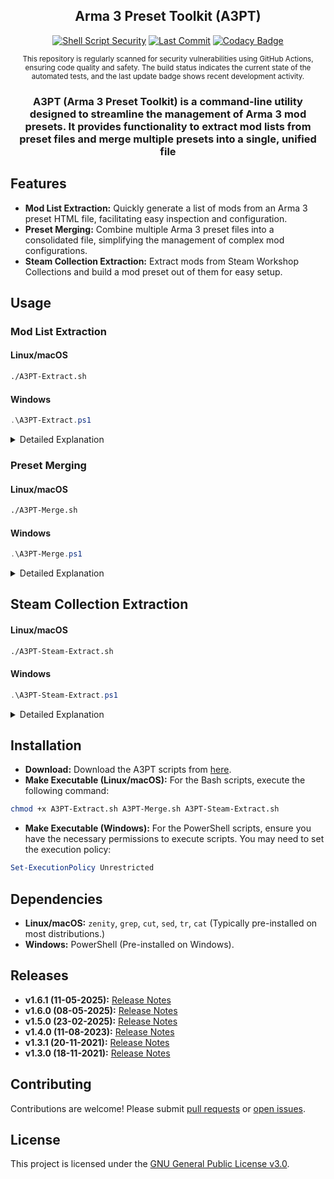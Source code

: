 <div align="center">

## Arma 3 Preset Toolkit (A3PT)

[![Shell Script Security](https://github.com/MBarkerUK/A3PT/actions/workflows/CScan.yml/badge.svg?branch=main)](https://github.com/MBarkerUK/A3PT/actions/workflows/CScan.yml)
[![Last Commit](https://img.shields.io/github/last-commit/MBarkerUK/A3PT)](https://github.com/MBarkerUK/A3PT/commits/main)
[![Codacy Badge](https://app.codacy.com/project/badge/Grade/ff18ca2d321c4fe09a81a6679d153c24)](https://app.codacy.com/gh/MBarkerUK/A3PT/dashboard?utm_source=gh&utm_medium=referral&utm_content=&utm_campaign=Badge_grade)

<small>This repository is regularly scanned for security vulnerabilities using GitHub Actions, ensuring code quality and safety. The build status indicates the current state of the automated tests, and the last update badge shows recent development activity.</small>

### A3PT (Arma 3 Preset Toolkit) is a command-line utility designed to streamline the management of Arma 3 mod presets. It provides functionality to extract mod lists from preset files and merge multiple presets into a single, unified file

</div>

## Features

* **Mod List Extraction:** Quickly generate a list of mods from an Arma 3 preset HTML file, facilitating easy inspection and configuration.
* **Preset Merging:** Combine multiple Arma 3 preset files into a consolidated file, simplifying the management of complex mod configurations.
* **Steam Collection Extraction:** Extract mods from Steam Workshop Collections and build a mod preset out of them for easy setup.

## Usage

### Mod List Extraction

#### Linux/macOS

```bash
./A3PT-Extract.sh
```

#### Windows

```powershell
.\A3PT-Extract.ps1
```

<details>
<summary>Detailed Explanation</summary>

This command extracts mod names from a given Arma 3 preset HTML file.

1. **File Selection:** A file selection dialog will appear, prompting you to choose the desired preset HTML file.

2. **Mod Name Extraction:** The script parses the HTML file, identifying and extracting the mod names.

3. **Output:** The extracted mod list is saved to `ModList.txt` in the current working directory. The file contains a single line with mod names delimited by `;@`, suitable for direct use in configuration files.

</details>

### Preset Merging

#### Linux/macOS

```bash
./A3PT-Merge.sh
```

#### Windows

```powershell
.\A3PT-Merge.ps1
```

<details>
<summary>Detailed Explanation</summary>

This command merges two Arma 3 preset HTML files.

1. **File Selection:** You will be prompted to select two preset HTML files.

2. **Template Utilization:** The script uses a template file (`Arma 3 Preset Default.html`) to ensure proper formatting of the merged output.

3. **Mod List Extraction & Combination:** The script extracts the mod lists from the selected files and combines them.

4. **Template Population:** The combined mod list is inserted into the designated section of the template.

5. **Output:** The merged preset is saved as `Arma 3 Preset Merged.html` in the current working directory.

</details>

## Steam Collection Extraction

#### Linux/macOS
```bash
./A3PT-Steam-Extract.sh
```

#### Windows
```powershell
.\A3PT-Steam-Extract.ps1
```

<details>
<summary>Detailed Explanation</summary>

This command extracts a mod list from a Steam Workshop Collection URL and merges it into an Arma 3 preset file.

1. **Collection URL Input:** A dialog will appear, prompting you to enter the URL of the Steam Workshop Collection.

2. **Output File Selection:** You will be prompted to choose where to save the generated Arma 3 preset HTML file.

3. **Template Utilization:** The script uses a template file (Arma 3 Preset Default.html) to ensure proper formatting of the output preset.

4. **Mod List Extraction & Combination:** The script parses the HTML from the Steam Workshop Collection URL, extracts the mod names and their Steam Workshop IDs, and combines them into a format suitable for the Arma 3 preset file.

5. **Template Population:** The extracted and formatted mod list is inserted into the designated mod list section of the template.

6. **Output:** The new preset containing the mods from the Steam Workshop Collection is saved to the location you specified.

</details>

## Installation

* **Download:** Download the A3PT scripts from [here](https://github.com/MBarkerUK/A3PT/releases).
* **Make Executable (Linux/macOS):** For the Bash scripts, execute the following command:

```bash
chmod +x A3PT-Extract.sh A3PT-Merge.sh A3PT-Steam-Extract.sh
```

* **Make Executable (Windows):** For the PowerShell scripts, ensure you have the necessary permissions to execute scripts. You may need to set the execution policy:

```powershell
Set-ExecutionPolicy Unrestricted
```

## Dependencies

* **Linux/macOS:**  `zenity`, `grep`, `cut`, `sed`, `tr`, `cat` (Typically pre-installed on most distributions.)
* **Windows:** PowerShell (Pre-installed on Windows).

## Releases

* **v1.6.1 (11-05-2025):** [Release Notes](https://github.com/MBarkerUK/A3PT/releases/tag/1.6.1)
* **v1.6.0 (08-05-2025):** [Release Notes](https://github.com/MBarkerUK/A3PT/releases/tag/1.6.0)
* **v1.5.0 (23-02-2025):** [Release Notes](https://github.com/MBarkerUK/A3PT/releases/tag/1.5.0)
* **v1.4.0 (11-08-2023):** [Release Notes](https://github.com/MBarkerUK/A3PT/releases/tag/1.4.0)
* **v1.3.1 (20-11-2021):** [Release Notes](https://github.com/MBarkerUK/A3PT/releases/tag/1.3.1)
* **v1.3.0 (18-11-2021):** [Release Notes](https://github.com/MBarkerUK/A3PT/releases/tag/1.3.0)

## Contributing

Contributions are welcome! Please submit [pull requests](https://github.com/MBarkerUK/A3PT/pulls) or [open issues](https://github.com/MBarkerUK/A3PT/issues).

## License

This project is licensed under the [GNU General Public License v3.0](LICENSE).
